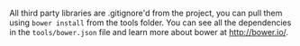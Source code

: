 All third party libraries are .gitignore'd from the project, you can pull them using `bower install` from the tools
folder. You can see all the dependencies in the `tools/bower.json` file and learn more about bower at http://bower.io/.
